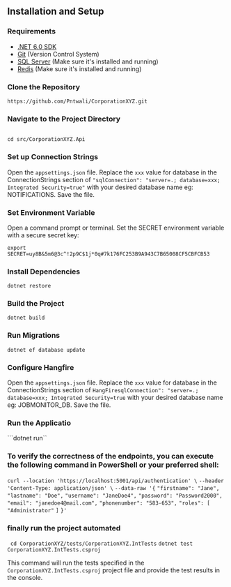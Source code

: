 ## Installation and Setup

### Requirements
- [.NET 6.0 SDK](https://dotnet.microsoft.com/download/dotnet/6.0)
- [Git](https://git-scm.com/) (Version Control System)
- [SQL Server](https://www.microsoft.com/en-us/sql-server/sql-server-downloads) (Make sure it's installed and running)
- [Redis](https://redis.io/download) (Make sure it's installed and running)

### Clone the Repository
```shell
https://github.com/Pntwali/CorporationXYZ.git
```

### Navigate to the Project Directory

```shell

cd src/CorporationXYZ.Api
```
### Set up Connection Strings

Open the `appsettings.json` file.
Replace the `xxx` value for database in the ConnectionStrings section of `"sqlConnection": "server=.; database=xxx; Integrated Security=true"` with your desired database name eg: NOTIFICATIONS.
Save the file.

### Set Environment Variable
Open a command prompt or terminal.
Set the SECRET environment variable with a secure secret key:

``` export SECRET=uy8B&5m6@3c^!2p9C$1j*0q#7k176FC253B9A943C7B65008CF5CBFCB53 ```

### Install Dependencies

```dotnet restore```

### Build the Project

```dotnet build```

### Run Migrations

```dotnet ef database update```

### Configure Hangfire

Open the `appsettings.json` file.
Replace the `xxx` value for database in the ConnectionStrings section of `HangFiresqlConnection": "server=.; database=xxx; Integrated Security=true` with your desired database name eg: JOBMONITOR_DB.
Save the file.

### Run the Applicatio

```dotnet run``

### To verify the correctness of the endpoints, you can execute the following command in PowerShell or your preferred shell:

 ```curl --location 'https://localhost:5001/api/authentication' \```
```--header 'Content-Type: application/json' \```
```--data-raw '{```
  ```"firstname": "Jane",```
  ```"lastname": "Doe",```
  ```"username": "JaneDoe4",```
  ```"password": "Password2000",```
  ```"email": "janedoe4@mail.com",```
  ```"phonenumber": "583-653",```
  ```"roles": [```
    ```"Administrator"```
  ```]```
```}' ```

### finally run the project automated 

``` cd CorporationXYZ/tests/CorporationXYZ.IntTests```
``` dotnet test CorporationXYZ.IntTests.csproj ```

This command will run the tests specified in the `CorporationXYZ.IntTests.csproj` project file and provide the test results in the console.

